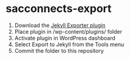 # sacconnects-export

1. Download the [Jekyll Exporter plugin](https://wordpress.org/support/plugin/jekyll-exporter/)
2. Place plugin in /wp-content/plugins/ folder 
3. Activate plugin in WordPress dashboard
4. Select Export to Jekyll from the Tools menu
5. Commit the folder to this repository
